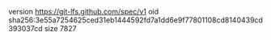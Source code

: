 version https://git-lfs.github.com/spec/v1
oid sha256:3e55a7254625ced31eb1444592fd7a1dd6e9f77801108cd8140439cd393037cd
size 7827

